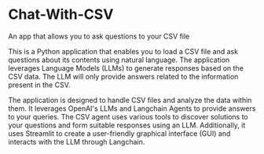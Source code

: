 # Chat-With-CSV
An app that allows you to ask questions to your CSV file

This is a Python application that enables you to load a CSV file and ask questions about its contents using natural language. The application leverages Language Models (LLMs) to generate responses based on the CSV data. The LLM will only provide answers related to the information present in the CSV.

The application is designed to handle CSV files and analyze the data within them. It leverages OpenAI's LLMs and Langchain Agents to provide answers to your queries. The CSV agent uses various tools to discover solutions to your questions and form suitable responses using an LLM. Additionally, it uses Streamlit to create a user-friendly graphical interface (GUI) and interacts with the LLM through Langchain.
